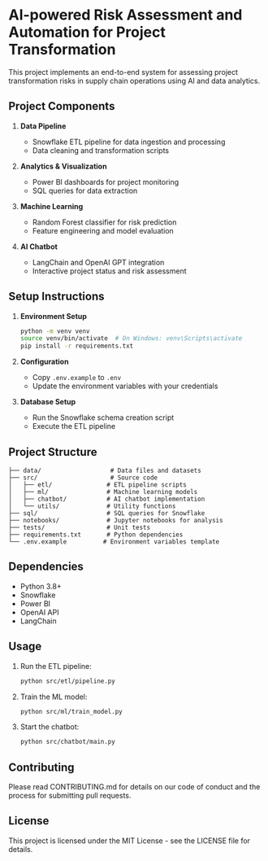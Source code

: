 # AI-powered Risk Assessment and Automation for Project Transformation

This project implements an end-to-end system for assessing project transformation risks in supply chain operations using AI and data analytics.

## Project Components

1. **Data Pipeline**
   - Snowflake ETL pipeline for data ingestion and processing
   - Data cleaning and transformation scripts

2. **Analytics & Visualization**
   - Power BI dashboards for project monitoring
   - SQL queries for data extraction

3. **Machine Learning**
   - Random Forest classifier for risk prediction
   - Feature engineering and model evaluation

4. **AI Chatbot**
   - LangChain and OpenAI GPT integration
   - Interactive project status and risk assessment

## Setup Instructions

1. **Environment Setup**
   ```bash
   python -m venv venv
   source venv/bin/activate  # On Windows: venv\Scripts\activate
   pip install -r requirements.txt
   ```

2. **Configuration**
   - Copy `.env.example` to `.env`
   - Update the environment variables with your credentials

3. **Database Setup**
   - Run the Snowflake schema creation script
   - Execute the ETL pipeline

## Project Structure

```
├── data/                   # Data files and datasets
├── src/                    # Source code
│   ├── etl/               # ETL pipeline scripts
│   ├── ml/                # Machine learning models
│   ├── chatbot/           # AI chatbot implementation
│   └── utils/             # Utility functions
├── sql/                   # SQL queries for Snowflake
├── notebooks/             # Jupyter notebooks for analysis
├── tests/                 # Unit tests
├── requirements.txt       # Python dependencies
└── .env.example          # Environment variables template
```

## Dependencies

- Python 3.8+
- Snowflake
- Power BI
- OpenAI API
- LangChain

## Usage

1. Run the ETL pipeline:
   ```bash
   python src/etl/pipeline.py
   ```

2. Train the ML model:
   ```bash
   python src/ml/train_model.py
   ```

3. Start the chatbot:
   ```bash
   python src/chatbot/main.py
   ```

## Contributing

Please read CONTRIBUTING.md for details on our code of conduct and the process for submitting pull requests.

## License

This project is licensed under the MIT License - see the LICENSE file for details.